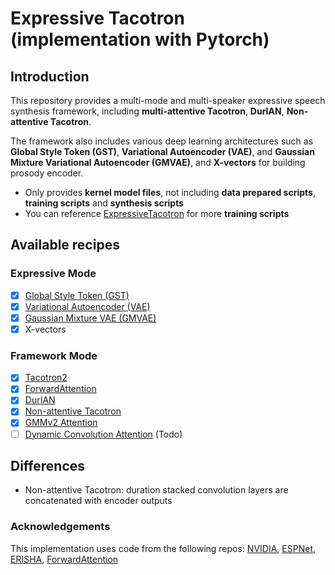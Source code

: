# Expressive Tacotron (implementation with Pytorch)
## Introduction

This repository provides a multi-mode and multi-speaker expressive speech synthesis framework, including **multi-attentive Tacotron**, **DurIAN**, **Non-attentive Tacotron**. 

The framework also includes various deep learning architectures such as **Global Style Token (GST)**, **Variational Autoencoder (VAE)**, and **Gaussian Mixture Variational Autoencoder (GMVAE)**, and **X-vectors** for building prosody encoder.

- Only provides **kernel model files**, not including **data prepared scripts**, **training scripts** and **synthesis scripts**
- You can reference [ExpressiveTacotron](https://github.com/BridgetteSong/Tacotron2) for more **training scripts** 

## Available recipes
### Expressive Mode
- [x] [Global Style Token (GST)](https://arxiv.org/abs/1803.09017)
- [x] [Variational Autoencoder (VAE)](https://arxiv.org/abs/1812.04342)
- [x] [Gaussian Mixture VAE (GMVAE)](https://arxiv.org/abs/1810.07217)
- [x] X-vectors

### Framework Mode
- [x] [Tacotron2](https://arxiv.org/pdf/1712.05884.pdf)
- [x] [ForwardAttention](https://arxiv.org/abs/1807.06736)
- [x] [DurIAN](https://arxiv.org/abs/1909.01700)
- [x] [Non-attentive Tacotron](https://arxiv.org/abs/2010.04301)
- [x] [GMMv2 Attention](https://arxiv.org/pdf/1910.10288.pdf)
- [ ] [Dynamic Convolution Attention](https://arxiv.org/pdf/1910.10288.pdf) (Todo)

## Differences
- Non-attentive Tacotron: duration stacked convolution layers are concatenated with encoder outputs

### Acknowledgements
This implementation uses code from the following repos: [NVIDIA](https://github.com/NVIDIA/tacotron2), [ESPNet](https://github.com/espnet/espnet), [ERISHA](https://github.com/ajinkyakulkarni14/ERISHA), [ForwardAttention](https://github.com/jxzhanggg/nonparaSeq2seqVC_code/blob/master/pre-train/model/basic_layers.py)


